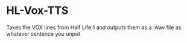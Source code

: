 # HL-Vox-TTS
Takes the VOX lines from Half Life 1 and outputs them as a .wav file as whatever sentence you unput

